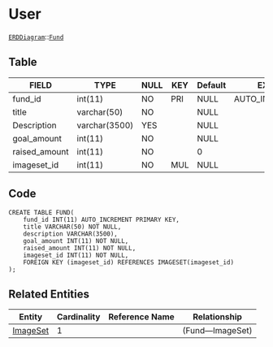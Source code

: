 # User
[```ERDDiagram```](/ERD/ERDDiagram.md)::[```Fund```](/ERD/Fund.md)

## Table

| FIELD         | TYPE          | NULL  | KEY | Default | EXTRA           |
|---------------|---------------|-------|-----|---------|-----------------|
| fund_id       | int(11)       | NO    | PRI | NULL    | AUTO_INCREMENT  |
| title         | varchar(50)   | NO    |     | NULL    |                 |
| Description   | varchar(3500) | YES   |     | NULL    |                 |
| goal_amount   | int(11)       | NO    |     | NULL    |                 |
| raised_amount | int(11)       | NO    |     | 0       |                 |
| imageset_id   | int(11)       | NO    | MUL | NULL    |                 |

## Code
```MySQL
CREATE TABLE FUND(
	fund_id INT(11) AUTO_INCREMENT PRIMARY KEY,
	title VARCHAR(50) NOT NULL,
	description VARCHAR(3500),
	goal_amount INT(11) NOT NULL,
	raised_amount INT(11) NOT NULL,
	imageset_id INT(11) NOT NULL,
	FOREIGN KEY (imageset_id) REFERENCES IMAGESET(imageset_id)
);
```

## Related Entities

| Entity | Cardinality | Reference Name | Relationship |
|-----|-----|-----|-----|
| [ImageSet](/ERD/ImageSet.md) | 1 |  |   (Fund—ImageSet) |

